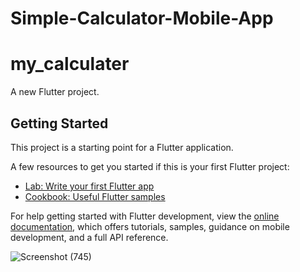 # Simple-Calculator-Mobile-App

# my_calculater

A new Flutter project.

## Getting Started

This project is a starting point for a Flutter application.

A few resources to get you started if this is your first Flutter project:

- [Lab: Write your first Flutter app](https://docs.flutter.dev/get-started/codelab)
- [Cookbook: Useful Flutter samples](https://docs.flutter.dev/cookbook)

For help getting started with Flutter development, view the
[online documentation](https://docs.flutter.dev/), which offers tutorials,
samples, guidance on mobile development, and a full API reference.


![Screenshot (745)](https://github.com/SE-LAPS/Simple-Calculator-Mobile-App/assets/87580847/40359a61-eab2-4341-b7b2-7781b5eba3b8)
